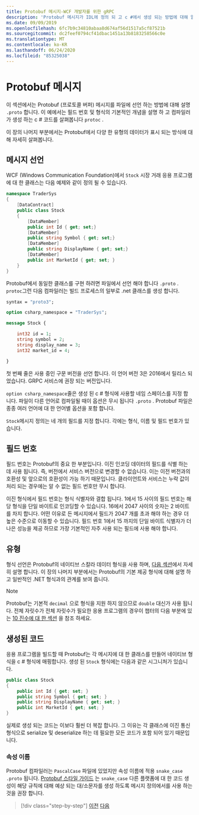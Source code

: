 ```yaml
---
title: Protobuf 메시지-WCF 개발자를 위한 gRPC
description: 'Protobuf 메시지가 IDL에 정의 되 고 c #에서 생성 되는 방법에 대해 알아봅니다.'
ms.date: 09/09/2019
ms.openlocfilehash: 6fc7b9c34810abaa8d674af56d1517a5cf87521b
ms.sourcegitcommit: dc2feef0794cf41dbac1451a13b8183258566c0e
ms.translationtype: MT
ms.contentlocale: ko-KR
ms.lasthandoff: 06/24/2020
ms.locfileid: "85325038"
---
```

# <a name="protobuf-messages"></a>Protobuf 메시지

이 섹션에서는 Protobuf (프로토콜 버퍼) 메시지를 파일에 선언 하는 방법에 대해 설명 `.proto` 합니다. 이 예에서는 필드 번호 및 형식의 기본적인 개념을 설명 하 고 컴파일러가 생성 하는 c # 코드를 살펴봅니다 `protoc` .

이 장의 나머지 부분에서는 Protobuf에서 다양 한 유형의 데이터가 표시 되는 방식에 대해 자세히 살펴봅니다.

## <a name="declaring-a-message"></a>메시지 선언

WCF (Windows Communication Foundation)에서 `Stock` 시장 거래 응용 프로그램에 대 한 클래스는 다음 예제와 같이 정의 될 수 있습니다.

```csharp
namespace TraderSys
{
    [DataContract]
    public class Stock
    {
        [DataMember]
        public int Id { get; set;}
        [DataMember]
        public string Symbol { get; set;}
        [DataMember]
        public string DisplayName { get; set;}
        [DataMember]
        public int MarketId { get; set; }
    }
}
```

Protobuf에서 동일한 클래스를 구현 하려면 파일에서 선언 해야 합니다 `.proto` . `protoc`그런 다음 컴파일러는 빌드 프로세스의 일부로 .net 클래스를 생성 합니다.

```protobuf
syntax = "proto3";

option csharp_namespace = "TraderSys";

message Stock {

    int32 id = 1;
    string symbol = 2;
    string display_name = 3;
    int32 market_id = 4;

}  
```

첫 번째 줄은 사용 중인 구문 버전을 선언 합니다. 이 언어 버전 3은 2016에서 릴리스 되었습니다. GRPC 서비스에 권장 되는 버전입니다.

`option csharp_namespace`줄은 생성 된 c # 형식에 사용할 네임 스페이스를 지정 합니다. 파일이 다른 언어로 컴파일될 때이 옵션은 무시 됩니다 `.proto` . Protobuf 파일은 종종 여러 언어에 대 한 언어별 옵션을 포함 합니다.

`Stock`메시지 정의는 네 개의 필드를 지정 합니다. 각에는 형식, 이름 및 필드 번호가 있습니다.

## <a name="field-numbers"></a>필드 번호

필드 번호는 Protobuf의 중요 한 부분입니다. 이진 인코딩 데이터의 필드를 식별 하는 데 사용 됩니다. 즉, 버전에서 서비스 버전으로 변경할 수 없습니다. 이는 이전 버전과의 호환성 및 앞으로의 호환성이 가능 하기 때문입니다. 클라이언트와 서비스는 누락 값이 처리 되는 경우에는 알 수 없는 필드 번호만 무시 합니다.

이진 형식에서 필드 번호는 형식 식별자와 결합 됩니다. 1에서 15 사이의 필드 번호는 해당 형식을 단일 바이트로 인코딩할 수 있습니다. 16에서 2047 사이의 숫자는 2 바이트를 차지 합니다. 어떤 이유로 든 메시지에서 필드가 2047 개를 초과 해야 하는 경우 더 높은 수준으로 이동할 수 있습니다. 필드 번호 1에서 15 까지의 단일 바이트 식별자가 더 나은 성능을 제공 하므로 가장 기본적인 자주 사용 되는 필드에 사용 해야 합니다.

## <a name="types"></a>유형

형식 선언은 Protobuf의 네이티브 스칼라 데이터 형식을 사용 하며, [다음 섹션](protobuf-data-types.md)에서 자세히 설명 합니다. 이 장의 나머지 부분에서는 Protobuf의 기본 제공 형식에 대해 설명 하 고 일반적인 .NET 형식과의 관계를 보여 줍니다.

> [!NOTE]
> Protobuf는 기본적 `decimal` 으로 형식을 지원 하지 않으므로 `double` 대신가 사용 됩니다. 전체 자릿수가 전체 자릿수가 필요한 응용 프로그램의 경우이 챕터의 다음 부분에 있는 [10 진수에 대 한 섹션](protobuf-data-types.md#decimals) 을 참조 하세요.

## <a name="the-generated-code"></a>생성된 코드

응용 프로그램을 빌드할 때 Protobuf는 각 메시지에 대 한 클래스를 만들어 네이티브 형식을 c # 형식에 매핑합니다. 생성 된 `Stock` 형식에는 다음과 같은 시그니처가 있습니다.

```csharp
public class Stock
{
    public int Id { get; set; }
    public string Symbol { get; set; }
    public string DisplayName { get; set; }
    public int MarketId { get; set; }
}
```

실제로 생성 되는 코드는 이보다 훨씬 더 복잡 합니다. 그 이유는 각 클래스에 이진 통신 형식으로 serialize 및 deserialize 하는 데 필요한 모든 코드가 포함 되어 있기 때문입니다.

### <a name="property-names"></a>속성 이름

Protobuf 컴파일러는 `PascalCase` 파일에 있었지만 속성 이름에 적용 `snake_case` `.proto` 됩니다. [Protobuf 스타일 가이드](https://developers.google.com/protocol-buffers/docs/style) 는 `snake_case` 다른 플랫폼에 대 한 코드 생성이 해당 규칙에 대해 예상 되는 대/소문자를 생성 하도록 메시지 정의에서를 사용 하는 것을 권장 합니다.

>[!div class="step-by-step"]
>[이전](protocol-buffers.md)
>[다음](protobuf-data-types.md)
